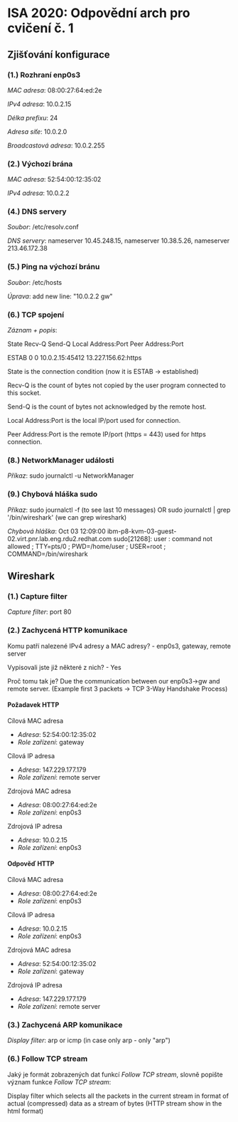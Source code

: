 # ISA 2020: Odpovědní arch pro cvičení č. 1

## Zjišťování konfigurace

### (1.) Rozhraní enp0s3

*MAC adresa*: 08:00:27:64:ed:2e

*IPv4 adresa*: 10.0.2.15

*Délka prefixu*: 24

*Adresa síťe*: 10.0.2.0

*Broadcastová adresa*: 10.0.2.255

### (2.) Výchozí brána

*MAC adresa*: 52:54:00:12:35:02

*IPv4 adresa*: 10.0.2.2

### (4.) DNS servery

*Soubor*: /etc/resolv.conf

*DNS servery*: nameserver 10.45.248.15, nameserver 10.38.5.26, nameserver 213.46.172.38

### (5.) Ping na výchozí bránu

*Soubor*: /etc/hosts

*Úprava*: add new line: "10.0.2.2    gw"

### (6.) TCP spojení

*Záznam + popis*: 

State       Recv-Q Send-Q  Local Address:Port                   Peer Address:Port      

ESTAB       0      0           10.0.2.15:45412                 13.227.156.62:https

State is the connection condition (now it is ESTAB -> established)

Recv-Q is the count of bytes not copied by the user program connected to this socket. 

Send-Q is the count of bytes not acknowledged by the remote host.

Local Address:Port is the local IP/port used for connection.

Peer Address:Port is the remote IP/port (https = 443) used for https connection.

### (8.) NetworkManager události

*Příkaz*: sudo journalctl -u NetworkManager

### (9.) Chybová hláška sudo

*Příkaz*: sudo journalctl -f (to see last 10 messages) OR sudo journalctl | grep '/bin/wireshark' (we can grep wireshark)

*Chybová hláška*: Oct 03 12:09:00 ibm-p8-kvm-03-guest-02.virt.pnr.lab.eng.rdu2.redhat.com sudo[21268]:     user : command not allowed ; TTY=pts/0 ; PWD=/home/user ; USER=root ; COMMAND=/bin/wireshark

## Wireshark

### (1.) Capture filter

*Capture filter*: port 80

### (2.) Zachycená HTTP komunikace

Komu patří nalezené IPv4 adresy a MAC adresy? - enp0s3, gateway, remote server

Vypisovali jste již některé z nich? - Yes

Proč tomu tak je? Due the communication between our enp0s3->gw and remote server. (Example first 3 packets -> TCP 3-Way Handshake Process)

#### Požadavek HTTP

Cílová MAC adresa

  - *Adresa*: 52:54:00:12:35:02
  - *Role zařízení*: gateway

Cílová IP adresa

  - *Adresa*: 147.229.177.179
  - *Role zařízení*: remote server

Zdrojová MAC adresa

  - *Adresa*: 08:00:27:64:ed:2e
  - *Role zařízení*: enp0s3

Zdrojová IP adresa

  - *Adresa*: 10.0.2.15
  - *Role zařízení*: enp0s3


#### Odpověď HTTP

Cílová MAC adresa

  - *Adresa*: 08:00:27:64:ed:2e
  - *Role zařízení*: enp0s3

Cílová IP adresa

  - *Adresa*: 10.0.2.15
  - *Role zařízení*: enp0s3

Zdrojová MAC adresa

  - *Adresa*: 52:54:00:12:35:02
  - *Role zařízení*: gateway

Zdrojová IP adresa

  - *Adresa*: 147.229.177.179
  - *Role zařízení*: remote server

### (3.) Zachycená ARP komunikace

*Display filter*: arp or icmp   (in case only arp - only "arp")

### (6.) Follow TCP stream

Jaký je formát zobrazených dat funkcí *Follow TCP stream*, slovně popište
význam funkce *Follow TCP stream*: 

Display filter which selects all the packets in the current stream in format of actual (compressed) data as a stream of bytes (HTTP stream show in the html format)
